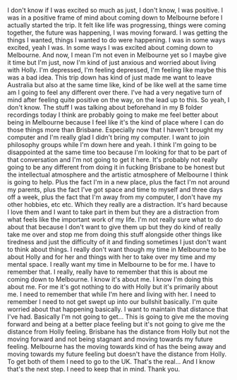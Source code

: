 ﻿I don't know if I was excited so much as just, I don't know, I was positive. I was in a positive
frame of mind about coming down to Melbourne before I actually started the trip. It felt
like life was progressing, things were coming together, the future was happening, I was
moving forward. I was getting the things I wanted, things I wanted to do were happening.
I was in some ways excited, yeah I was. In some ways I was excited about coming down
to Melbourne. And now, I mean I'm not even in Melbourne yet so I maybe give it time but
I'm just, now I'm kind of just anxious and worried about living with Holly. I'm depressed,
I'm feeling depressed, I'm feeling like maybe this was a bad idea. This trip down has kind
of just made me want to leave Australia but also at the same time like, kind of be like
well at the same time am I going to feel any different over there. I've had a very negative
turn of mind after feeling quite positive on the way, on the lead up to this. So yeah,
I don't know. The stuff I was talking about beforehand in my B folder recordings today
I think are probably going to make me feel better about being in Melbourne because I
feel like it's the kind of place where I can do those things more than Brisbane. Especially
now that I haven't brought my computer and I'm really glad I didn't bring my computer.
I want to join philosophy groups while I'm down here and yeah. I think I'm going to be
disappointed at the same time too because I'm looking for that to be part of that conversation
and I'm not going to get it here. It's probably not really going to be any different from
doing it in fucking Brisbane to be honest but the intellectual atmosphere and the artistic
atmosphere of Melbourne I think is going to help. Plus the fact I'm in a new place, plus
the fact I'm not around my parents, plus the fact I've got space and time to myself and
three days off a week, plus the fact that I'm away from my computer, I don't have my
other hobbies, etc etc. Which they really are a distraction. It's hard because I love them
and I want to take part in them but they are a distraction from what feels like the important
work of my life. I'm not really sure what to do about that because I don't want to give
them up but they do kind of really take me over and stop me from doing this stuff alongside
other things like tiredness and just the difficulty of it and finding sometimes I just don't want
to think about things. I really don't want though my time in Melbourne to be about Holly
and for her and things with her to take over my time and my mental space. I really want
my time in Melbourne to be for me. I have to remember that. I really, really have to
remember that this is about me coming down to Melbourne. I know it's about me. I know
I'm doing this about me. For me it's got nothing to do with Holly but it's primarily about me.
I need to remember that while I'm here and living with her. I need to remember I need
to not get swept up into our bullshit basically. I'm quite worried about that happening basically.
I want to maintain that distance that I've had. Basically I'm not going to get... This
is going to give me the moving forward and being at a better place feeling but it's not
going to give me the distance from Holly feeling. Brisbane has the distance from Holly but not
the moving forward and not being stagnant and moving towards my future feeling. Melbourne
has the moving towards kind of has the being away and moving towards my future feeling
but doesn't have the distance from Holly. To get both of them I need to go to the UK.
That's the real... And I know that's the next step. I need to keep that in mind.
Thank you.
